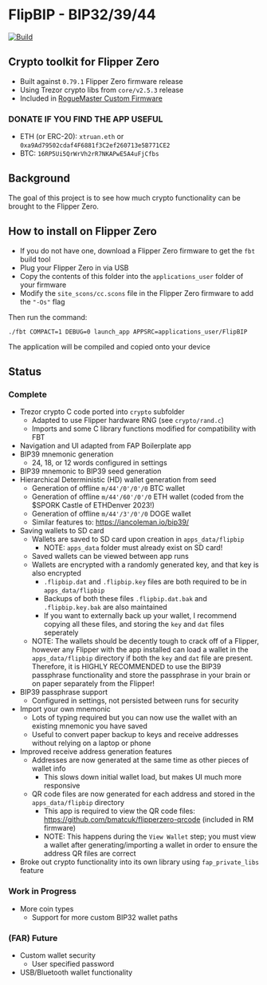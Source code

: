 # FlipBIP - BIP32/39/44

[![Build](https://github.com/xtruan/FlipBIP/actions/workflows/build.yml/badge.svg?branch=main)](https://github.com/xtruan/FlipBIP/actions/workflows/build.yml)

## Crypto toolkit for Flipper Zero
- Built against `0.79.1` Flipper Zero firmware release
- Using Trezor crypto libs from `core/v2.5.3` release
- Included in [RogueMaster Custom Firmware](https://github.com/RogueMaster/flipperzero-firmware-wPlugins)

### DONATE IF YOU FIND THE APP USEFUL
  - ETH (or ERC-20): `xtruan.eth` or `0xa9Ad79502cdaf4F6881f3C2ef260713e5B771CE2`
  - BTC: `16RP5Ui5QrWrVh2rR7NKAPwE5A4uFjCfbs`

## Background

The goal of this project is to see how much crypto functionality can be brought to the Flipper Zero.

## How to install on Flipper Zero
- If you do not have one, download a Flipper Zero firmware to get the `fbt` build tool
- Plug your Flipper Zero in via USB
- Copy the contents of this folder into the `applications_user` folder of your firmware
- Modify the `site_scons/cc.scons` file in the Flipper Zero firmware to add the `"-Os"` flag

Then run the command: 
 ```
./fbt COMPACT=1 DEBUG=0 launch_app APPSRC=applications_user/FlipBIP
 ```
The application will be compiled and copied onto your device

## Status

### Complete

- Trezor crypto C code ported into `crypto` subfolder
  - Adapted to use Flipper hardware RNG (see `crypto/rand.c`)
  - Imports and some C library functions modified for compatibility with FBT
- Navigation and UI adapted from FAP Boilerplate app
- BIP39 mnemonic generation
  - 24, 18, or 12 words configured in settings
- BIP39 mnemonic to BIP39 seed generation
- Hierarchical Deterministic (HD) wallet generation from seed
  - Generation of offline `m/44'/0'/0'/0` BTC wallet
  - Generation of offline `m/44'/60'/0'/0` ETH wallet (coded from the $SPORK Castle of ETHDenver 2023!)
  - Generation of offline `m/44'/3'/0'/0` DOGE wallet
  - Similar features to: https://iancoleman.io/bip39/
- Saving wallets to SD card
  - Wallets are saved to SD card upon creation in `apps_data/flipbip`
      - NOTE: `apps_data` folder must already exist on SD card!
  - Saved wallets can be viewed between app runs
  - Wallets are encrypted with a randomly generated key, and that key is also encrypted
      - `.flipbip.dat` and `.flipbip.key` files are both required to be in `apps_data/flipbip`
      - Backups of both these files `.flipbip.dat.bak` and `.flipbip.key.bak` are also maintained
      - If you want to externally back up your wallet, I recommend copying all these files, and storing the `key` and `dat` files seperately
  - NOTE: The wallets should be decently tough to crack off of a Flipper, however any Flipper with the app installed can load a wallet in the `apps_data/flipbip` directory if both the `key` and `dat` file are present. Therefore, it is HIGHLY RECOMMENDED to use the BIP39 passphrase functionality and store the passphrase in your brain or on paper separately from the Flipper!
- BIP39 passphrase support
  - Configured in settings, not persisted between runs for security
- Import your own mnemonic
  - Lots of typing required but you can now use the wallet with an existing mnemonic you have saved
  - Useful to convert paper backup to keys and receive addresses without relying on a laptop or phone
- Improved receive address generation features
  - Addresses are now generated at the same time as other pieces of wallet info
    - This slows down initial wallet load, but makes UI much more responsive
  - QR code files are now generated for each address and stored in the `apps_data/flipbip` directory
    - This app is required to view the QR code files: https://github.com/bmatcuk/flipperzero-qrcode (included in RM firmware)
    - NOTE: This happens during the `View Wallet` step; you must view a wallet after generating/importing a wallet in order to ensure the address QR files are correct
- Broke out crypto functionality into its own library using `fap_private_libs` feature

### Work in Progress

- More coin types
  - Support for more custom BIP32 wallet paths

### (FAR) Future

- Custom wallet security
  - User specified password
- USB/Bluetooth wallet functionality